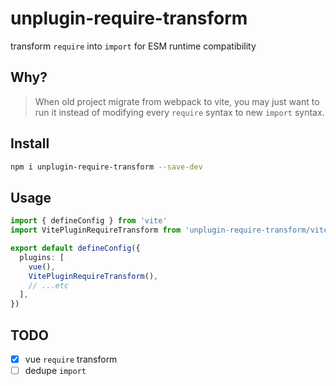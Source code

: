 # unplugin-require-transform
transform `require` into `import` for ESM runtime compatibility

## Why?

> When old project migrate from webpack to vite, you may just want to run it instead of modifying every `require` syntax to new `import` syntax.

## Install

```sh
npm i unplugin-require-transform --save-dev
```

## Usage

```ts
import { defineConfig } from 'vite'
import VitePluginRequireTransform from 'unplugin-require-transform/vite'

export default defineConfig({
  plugins: [
    vue(),
    VitePluginRequireTransform(),
    // ...etc
  ],
})
```

## TODO
- [x]  vue `require` transform
- [ ]  dedupe `import` 
